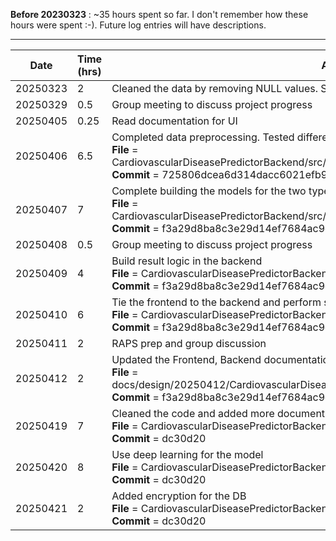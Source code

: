 **Before 20230323** :
~35 hours spent so far. I don't remember how these hours were spent :-). Future log entries will have descriptions. 


---


| Date     | Time (hrs) | Activity              | 
|----------|------------|-----------------------|
| 20250323 | 2          |Cleaned the data by removing NULL values. Started data normalization|
| 20250329 | 0.5        |Group meeting to discuss project progress |
| 20250405 | 0.25       |Read documentation for UI| 
| 20250406 | 6.5        |Completed data preprocessing. Tested different models using a subset of the dataset. <br> **File**  = CardiovascularDiseasePredictorBackend/src/model/CardiovascularDiseasePredictorModel.ipynb <br> **Commit** = 725806dcea6d314dacc6021efb95210371fc31a9
| 20250407 | 7          |Complete building the models for the two types of prediction <br> **File**  = CardiovascularDiseasePredictorBackend/src/model/CardiovascularDiseasePredictorModel.ipynb <br> **Commit** = f3a29d8ba8c3e29d14ef7684ac9e4ed6b5af8a4c
| 20250408 | 0.5        |Group meeting to discuss project progress 
| 20250409 | 4          |Build result logic in the backend <br> **File**  = CardiovascularDiseasePredictorBackend/* <br> **Commit** = f3a29d8ba8c3e29d14ef7684ac9e4ed6b5af8a4c
| 20250410 | 6          |Tie the frontend to the backend and perform some integration tests. <br> **File**  =  CardiovascularDiseasePredictorBackend/* & CardiovascularDiseasePredictorUI/* <br> **Commit** = f3a29d8ba8c3e29d14ef7684ac9e4ed6b5af8a4c
| 20250411 | 2          |RAPS prep and group discussion
| 20250412 | 2          |Updated the Frontend, Backend documentation <br> **File**  = docs/design/20250412/CardiovascularDiseasePredictorProjectDocumentation_MASTER.pdf <br> **Commit** = f3a29d8ba8c3e29d14ef7684ac9e4ed6b5af8a4c
| 20250419 | 7          |Cleaned the code and added more documentation. Added REST API <br> **File**  = CardiovascularDiseasePredictorBackend/*, CardiovascularDiseasePredictorUI/ <br> **Commit** = dc30d20
| 20250420 | 8          |Use deep learning for the model <br> **File**  = CardiovascularDiseasePredictorBackend/src/model/,  <br> **Commit** = dc30d20
| 20250421 | 2          |Added encryption for the DB <br> **File**  = CardiovascularDiseasePredictorBackend/*, CardiovascularDiseasePredictorUI/ <br> **Commit** = dc30d20
